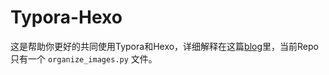 # Typora-Hexo
这是帮助你更好的共同使用Typora和Hexo，详细解释在这篇[blog]([url](https://s-tanley.github.io/2025/03/25/Typora+Hexo工作流/))里，当前Repo只有一个 `organize_images.py` 文件。
